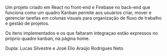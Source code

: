 Um projeto criado em React no front-end e Firebase no back-end que funciona como um quadro Kanban permite aos usuários criar, mover e gerenciar tarefas em colunas visuais para organização de fluxo de trabalho e gestão de projetos.


Os itens implementados e os que faltaram integraçao estão expressos no próprio quadro kanban, na página home.

Dupla: Lucas Silvestre e José Elio Araújo Rodrigues Neto
